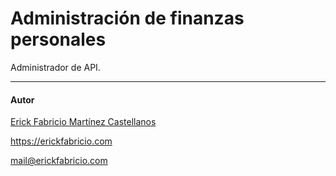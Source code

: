 # Administración de finanzas personales

Administrador de API.

------------
#### Autor
[Erick Fabricio Martínez Castellanos](https://erickfabricio.com)

<https://erickfabricio.com>

<mail@erickfabricio.com>